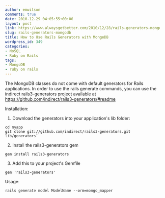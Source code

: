 ```yaml
---
author: emwilson
comments: true
date: 2010-12-29 04:05:55+00:00
layout: post
link: https://www.alwaysgetbetter.com/2010/12/28/rails-generators-mongodb/
slug: rails-generators-mongodb
title: How to Use Rails Generators with MongoDB
wordpress_id: 349
categories:
- NoSQL
- Ruby on Rails
tags:
- MongoDB
- ruby on rails
---
```


The MongoDB classes do not come with default generators for Rails applications. In order to use the rails generate commands, you can use the indirect rails3-generators project available at https://github.com/indirect/rails3-generators/#readme

Installation:
1. Download the generators into your application's lib folder:
```
cd myapp
git clone git://github.com/indirect/rails3-generators.git lib/generators`
```

2. Install the rails3-generators gem
```
gem install rails3-generators
```

3. Add this to your project's Gemfile
```
gem 'rails3-generators'
```

Usage:
```
rails generate model ModelName --orm=mongo_mapper
```
